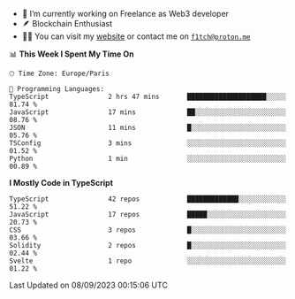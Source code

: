 - 🔭 I’m currently working on Freelance as Web3 developer
- 🪶 Blockchain Enthusiast
- 👨‍💻 You can visit my [website](https://f1tch.xyz) or contact me on [`f1tch@proton.me`](mailto:f1tch@proton.me)

<!--START_SECTION:waka-->
📊 **This Week I Spent My Time On** 

```text
🕑︎ Time Zone: Europe/Paris

💬 Programming Languages: 
TypeScript               2 hrs 47 mins       ████████████████████░░░░░   81.74 % 
JavaScript               17 mins             ██░░░░░░░░░░░░░░░░░░░░░░░   08.76 % 
JSON                     11 mins             █░░░░░░░░░░░░░░░░░░░░░░░░   05.76 % 
TSConfig                 3 mins              ░░░░░░░░░░░░░░░░░░░░░░░░░   01.52 % 
Python                   1 min               ░░░░░░░░░░░░░░░░░░░░░░░░░   00.89 % 
```

**I Mostly Code in TypeScript** 

```text
TypeScript               42 repos            █████████████░░░░░░░░░░░░   51.22 % 
JavaScript               17 repos            █████░░░░░░░░░░░░░░░░░░░░   20.73 % 
CSS                      3 repos             █░░░░░░░░░░░░░░░░░░░░░░░░   03.66 % 
Solidity                 2 repos             █░░░░░░░░░░░░░░░░░░░░░░░░   02.44 % 
Svelte                   1 repo              ░░░░░░░░░░░░░░░░░░░░░░░░░   01.22 % 
```




 Last Updated on 08/09/2023 00:15:06 UTC
<!--END_SECTION:waka-->
